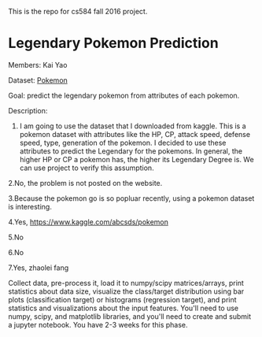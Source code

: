This is the repo for cs584 fall 2016 project.

# Legendary Pokemon Prediction

Members: Kai Yao

Dataset: [Pokemon](https://www.kaggle.com/abcsds/pokemon)

Goal: predict the legendary pokemon from attributes of each pokemon.


Description:
1. I am going to use the dataset that I downloaded from kaggle. This is a pokemon dataset with attributes like the HP, CP, attack speed, defense speed, type, generation of the pokemon. I decided to use these attributes to predict the Legendary for the pokemons. In general, the higher HP or CP a pokemon has, the higher its Legendary Degree is. We can use project to verify this assumption.

2.No, the problem is not posted on the website.

3.Because the pokemon go is so popluar recently, using a pokemon dataset is interesting.

4.Yes, https://www.kaggle.com/abcsds/pokemon

5.No

6.No

7.Yes, zhaolei fang


Collect data, pre-process it, load it to numpy/scipy matrices/arrays, print statistics about data size, visualize the class/target distribution using bar plots (classification target) or histograms (regression target), and print statistics and visualizations about the input features. You'll need to use numpy, scipy, and matplotlib libraries, and you'll need to create and submit a jupyter notebook. You have 2-3 weeks for this phase.
